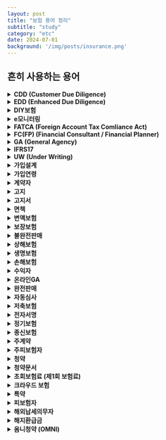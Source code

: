 ```yaml
---
layout: post
title: "보험 용어 정리"
subtitle: "study"
category: "etc"
date: 2024-07-01
background: '/img/posts/insurance.png'
---
```


## 흔히 사용하는 용어

<details>
<summary style="font-weight: bold;">CDD (Customer Due Diligence)</summary>
    <span style="color: #ca0303;">고객확인제도</span>로 금융기관이 고객과 거래시 고객의 성명과 실지명의 이외의 주소, 연락처 등을 추가로 확인하고, 자금세탁행위 등의 우려가 있는 경우 실제 당사자 여부 및 금융거래 목적을 확인하는 제도
</details>

<details>
<summary style="font-weight: bold;">EDD (Enhanced Due Diligence)</summary>
    <span style="color: #ca0303;">강화된 고객확인제도</span>로 자금세탁 행위를 할 우려가 있는 고객을 가려내기 위한 위험도 평가 시스템
</details>

<details>
<summary style="font-weight: bold;">DIY보험</summary>
    가입자가 원하는 보장을 골라서 가입하는 상품으로 상대적으로 저렴한 보험료로 가입 가능
</details>

<details>
<summary style="font-weight: bold;">e모니터링</summary>
    보험계약 체결 시 가입하는 상품의 주요사항을 모바일로 보험 계약자가 직접 확인하는 절차
</details>

<details>
<summary style="font-weight: bold;">FATCA (Foreign Account Tax Comliance Act)</summary>
    해외계좌금융신고법
</details>

<details>
<summary style="font-weight: bold;">FC(FP) (Financial Consultant / Financial Planner)</summary>
    보험 설계사
</details>

<details>
<summary style="font-weight: bold;">GA (General Agency)</summary>
    특정 회사에 매여 있는 것이 아니라 다양한 보험사와 제휴하여 고객에게 보험 상품을 파는 대리점
</details>

<details>
<summary style="font-weight: bold;">IFRS17</summary>    
    보험회사에 적용하는 새 국제회계기준
</details>

<details>
<summary style="font-weight: bold;">UW (Under Writing)</summary>
    보험가입을 원하는 피보험자의 위험을 선택하여 적절한 위험집단으로 분류하는 과정으로서 <span style="color: #ca0303;">'계약심사'</span>또는 <span style="color: #ca0303;">'계약선택'</span>이란 말로 표현
</details>

<details>
<summary style="font-weight: bold;">가입설계</summary>
    보험상품 가입을 위한 상품 설계
</details>

<details>
<summary style="font-weight: bold;">가입연령</summary>
    계약일 시점 피보험자의 주민등록 상 생년월일을 기준하는 보험 가입 나이
</details>

<details>
<summary style="font-weight: bold;">계약자</summary>
    보험사업자의 상대방으로서 자기의 명의로 보험계약을 체결하고 보험료를 납입할 의무를 지는 사람
</details>

<details>
<summary style="font-weight: bold;">고지</summary>
    계약 전에 계약자가 보험사에 알려야 할 중요한 사실 또는 사항 (예. 피보험자의 현재 건강상태, 과거의 병력, 현재의 직업, 취미, 운동여부)
</details>

<details>
<summary style="font-weight: bold;">고지서</summary>
    보험계약자가 보험사에 고지한 중요한 알릴 사항을 문서화 한 것
</details>

<details>
<summary style="font-weight: bold;">면책</summary>
    보험 회사는 보험 사고 발생시, 보험금 지급의무를 지게 되는데, 상법 또는 약관에 지정된 특정한 사유에 대해서는 피보험자에게 보험사고가 발생하더라도 보험금 지급책임이 없는 경우
</details>

<details>
<summary style="font-weight: bold;">변액보험</summary>
    보험사에서 계약자가 납입한 보험료의 일부로 자금(펀드)을 조성하여 특별 계정으로 운용하고, 그 특별계정의 운용실적에 따라 계약자에게 투자 이익을 배분함으로써 보험기간 중 보험금액 등이 변동하는 보험
</details>

<details>
<summary style="font-weight: bold;">보장보험</summary>
    보험 상품에서 보험 계약시 보장하는 내용 (지급사유, 지급금액 등)
</details>

<details>
<summary style="font-weight: bold;">불완전판매</summary>
    은행, 증권사, 보험사 등 금융기관이 상품 운용 방법, 손실 가능성과 같은 필수 사항을 충분히 알리지 않고 판매한 행위
</details>

<details>
<summary style="font-weight: bold;">상해보험</summary>
    피보험자가 우연한 외부적인 사고로 인해 신체상의 상해를 입어 그 결과 사망 또는 불구 등이 되거나 치료를 받아야 할 경우 사망보험금, 상해보험금, 치료비 등을 지급하는 보험
</details>

<details>
<summary style="font-weight: bold;">생명보험</summary>
    사람의 사망 또는 일정한 연령까지 생존 시 약정한 보험금을 지급하는 보험
</details>

<details>
<summary style="font-weight: bold;">손해보험</summary>
    보험자가 소정의 우연한 사고로 말미암아 생길 수 있는 손해를 보상하는 보험으로 실손보상을 원칙으로 한다
</details>

<details>
<summary style="font-weight: bold;">수익자</summary>
    보험계약자로부터 보험금 청구권을 지정 받은 사람
</details>

<details>
<summary style="font-weight: bold;">온라인GA</summary>
    인슈어테크/빅테크 기업의 신채널 역할 비즈니스 모델
</details>

<details>
<summary style="font-weight: bold;">완전판매</summary>
    보험 가입자가 보험 상품에 대한충분한 이해가 있은 뒤 자신에게 맞는 보험 상품을 선택, 가입하여 가입자의 상품에 대한 만족도를 최대화하고 고객의 피해를 최소화하기 위한 보험 판매 전략
</details>

<details>
<summary style="font-weight: bold;">자동심사</summary>
    언더라이터가 수행해온 전통적 계약인수심사 기능을 IT 기술로 대체하는 보험계약자동심사 시스템
</details>

<details>
<summary style="font-weight: bold;">저축보험</summary>
    저축보험은 건강보험, 생명보험과 같은 보장보험과 달리 3년, 5년 또는 10년 등의 저축을 목적으로 하는 보험
</details>

<details>
<summary style="font-weight: bold;">전자서명</summary>
    전자 문서의 위조나 변조를 방지하기 위하여 작성자를 확인할 수 있도록 해당 문서에 삽입하는 암호화된 정보 형태의 서명으로 보험계약 체결시 공인인증서 인증을 통한 전자서명으로 자필서명을 대신 할 수 있다.
</details>

<details>
<summary style="font-weight: bold;">정기보험</summary>
    사망보험증 보험기간이 일정기간에 한정되어 있는 보험.
    <br>
    장점은 저렴한 보험료로 고액의 보장을 받을 수 있다는 것, 단점은 생존자는 보험금을 못받게 된다는 점
</details>

<details>
<summary style="font-weight: bold;">종신보험</summary>
    피보험자의 일생을 보장하는 보험으로서, 사망한 경우에만 보험금을 지급하는 사망보험
</details>

<details>
<summary style="font-weight: bold;">주계약</summary>
    생명보험계약의 가장 기본적인 계약부분(보통보험약관에 의해서 그 계약 조건이 표시되어 있는 부분)이며,
    특약을 부가하는 대상으로 되어 있는 주된 계약
</details>

<details>
<summary style="font-weight: bold;">주피보험자</summary>
    주계약에 대한 피보험자
</details>

<details>
<summary style="font-weight: bold;">청약</summary>
    보험계약은 낙성계약으로, 청약은 승낙과 합치시킴으로써 계약을 성립시키려고 하는 의사표시.
    <br>
    생명보험계약의 청약에 있어서는 계약요소인 당사자, 피보험자, 보험사고, 보험기간, 보험금액, 보험료가 구체적으로 기재되어 있지 않으면 안됨
</details>

<details>
<summary style="font-weight: bold;">청약문서</summary>
    계약의 청약의사를 기재하는 문서를 의미하며 보험계약에서 고지서, 약관, 상품설명서 등을 포함해 말하기도 한다.
</details>

<details>
<summary style="font-weight: bold;">초회보험료 (제1회 보험료)</summary>
    보험 계약이 성립되면 보험계약자는 보험료 납입 의무를 지게 되는데, 이 의무에 의해 최초로 납입되는 보험료
</details>

<details>
<summary style="font-weight: bold;">크라우드 보험</summary>
    동일 위험에 대한 보험을 원하는 사람들이 그룹을 형성하는 것으로, 일종의 보험 공동 구매 방식.
    <br>
    소비자들이 보험사와 보험료, 보장내용을 협상해 유리한 조건의 보험에 가입할 수 있는 것이 특징. 또 참여 인원 수가 많아질수록 협상을 통해 보험료를 낮출 수 있다.
</details>

<details>
<summary style="font-weight: bold;">특약</summary>
    기본적인 주계약의 보장내용을 보완하기 위하여 재해, 질병, 상해드의 추가적인 보장을 부가해서 판매하는 것. 일반적으로 주계약과는 별도의 보험료가 추가로 부가
</details>

<details>
<summary style="font-weight: bold;">피보험자</summary>
    생명보험계약에 있어서는 사람의 생과 사라는 보험사고발생의 객체가 되는 사람
    <br>
    손해보험 계약에 있어서는 피보험이익의 주체 즉 손해보상의 보험금을 수령할 입장에 있는 사람
</details>

<details>
<summary style="font-weight: bold;">해외납세의무자</summary>
    한국 이외의 조세 목적상 해외 거주자나 미국 납세의무자(시민권자, 영주권자, 미국 세법 상 미국 거주자)에 해당하는 자
</details>

<details>
<summary style="font-weight: bold;">해지환급금</summary>
    보험계약자가 계약 중도 해지 시 계약자에게 환급되는 금액으로 계약자적립금에 해지환급률을 곱해 산정
</details>

<details>
<summary style="font-weight: bold;">옴니청약 (OMNI)</summary>
    별도의 앱 설치없이 담당 보험 설계사가 고객에게 옴니청약서를 전송하면 SMS나 카카오톡으로 청약서 링크가 전달되며, 고객이 직접 가입을 진행하는 서비스
    <br>
    보험사마다 용어가 상이 (예. 스마트청약 등)
</details>




<br>
<br>




